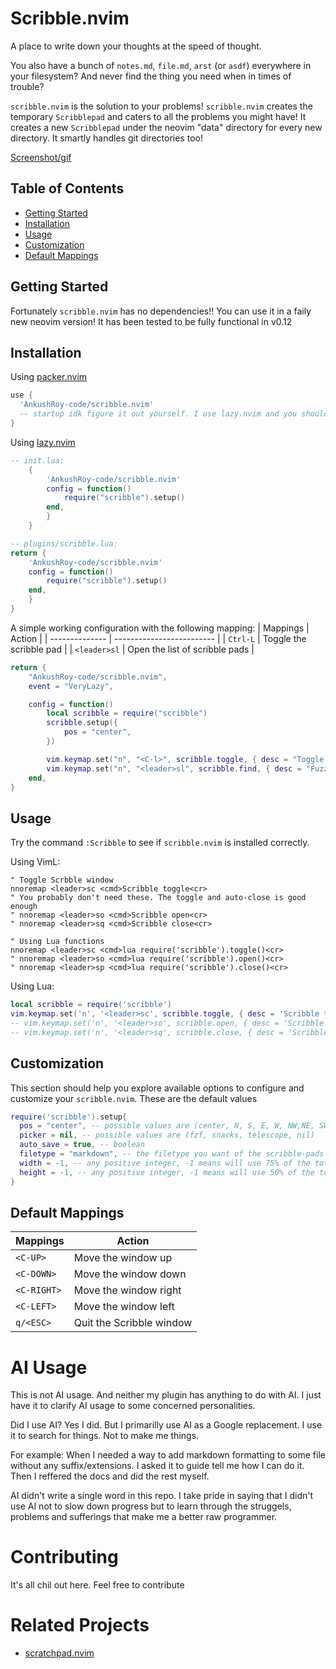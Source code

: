# Scribble.nvim
A place to write down your thoughts at the speed of thought.

You also have a bunch of `notes.md`, `file.md`, `arst` (or `asdf`) everywhere
in your filesystem? And never find the thing you need when in times of trouble?

`scribble.nvim` is the solution to your problems! `scribble.nvim` creates the
temporary `Scribblepad` and caters to all the problems you might have! It creates
a new `Scribblepad` under the neovim "data" directory for every new directory. It
smartly handles git directories too!

[Screenshot/gif](dumbimageplaceholder.com)

## Table of Contents

- [Getting Started](#getting-started)
- [Installation](#installation)
- [Usage](#usage)
- [Customization](#customization)
- [Default Mappings](#default-mappings)

## Getting Started

Fortunately `scribble.nvim` has no dependencies!! You can use it in a faily new
neovim version! It has been tested to be fully functional in v0.12

## Installation

Using [packer.nvim](https://github.com/wbthomason/packer.nvim)

```lua
use {
  'AnkushRoy-code/scribble.nvim'
  -- startup idk figure it out yourself. I use lazy.nvim and you should too
}
```

Using [lazy.nvim](https://github.com/folke/lazy.nvim)

```lua
-- init.lua:
    {
        'AnkushRoy-code/scribble.nvim'
        config = function()
            require("scribble").setup()
        end,
        }
    }

-- plugins/scribble.lua:
return {
    'AnkushRoy-code/scribble.nvim'
    config = function()
        require("scribble").setup()
    end,
    }
}
```

A simple working configuration with the following mapping:
| Mappings       | Action                         |
| -------------- | -------------------------      |
| `Ctrl-L`       | Toggle the scribble pad        |
| `<leader>sl`   | Open the list of scribble pads |


```lua
return {
	"AnkushRoy-code/scribble.nvim",
	event = "VeryLazy",

	config = function()
		local scribble = require("scribble")
		scribble.setup({
			pos = "center",
		})

		vim.keymap.set("n", "<C-l>", scribble.toggle, { desc = "Toggle Scribble" })
		vim.keymap.set("n", "<leader>sl", scribble.find, { desc = "Fuzzy find scribble pads" })
	end,
}

```

## Usage

Try the command `:Scribble` to see if `scribble.nvim` is installed correctly.

Using VimL:

```viml
" Toggle Scrbble window
nnoremap <leader>sc <cmd>Scribble toggle<cr>
" You probably don't need these. The toggle and auto-close is good enough
" nnoremap <leader>so <cmd>Scribble open<cr>
" nnoremap <leader>sq <cmd>Scribble close<cr>

" Using Lua functions
nnoremap <leader>sc <cmd>lua require('scribble').toggle()<cr>
" nnoremap <leader>so <cmd>lua require('scribble').open()<cr>
" nnoremap <leader>sp <cmd>lua require('scribble').close()<cr>
```

Using Lua:

```lua
local scribble = require('scribble')
vim.keymap.set('n', '<leader>sc', scribble.toggle, { desc = 'Scribble toggle' })
-- vim.keymap.set('n', '<leader>so', scribble.open, { desc = 'Scribble open' })
-- vim.keymap.set('n', '<leader>sq', scribble.close, { desc = 'Scribble open' })
```


## Customization

This section should help you explore available options to configure and
customize your `scribble.nvim`. These are the default values


```lua
require('scribble').setup{
  pos = "center", -- possible values are (center, N, S, E, W, NW,NE, SW, SE)
  picker = nil, -- possible values are (fzf, snacks, telescope, nil)
  auto_save = true, -- boolean
  filetype = "markdown", -- the filetype you want of the scribble-pads
  width = -1, -- any positive integer, -1 means will use 75% of the total width
  height = -1, -- any positive integer, -1 means will use 50% of the total height
}
```

## Default Mappings


| Mappings       | Action                    |
| -------------- | ------------------------- |
| `<C-UP>`       | Move the window up        |
| `<C-DOWN>`     | Move the window down      |
| `<C-RIGHT>`    | Move the window right     |
| `<C-LEFT>`     | Move the window left      |
| `q/<ESC>`      | Quit the Scribble window  |


# AI Usage

This is not AI usage. And neither my plugin has anything to do with AI. I just
have it to clarify AI usage to some concerned personalities.

Did I use AI? Yes I did. But I primarilly use AI as a Google replacement. I use
it to search for things. Not to make me things.

For example: When I needed a way to add markdown formatting to some file
without any suffix/extensions. I asked it to guide tell me how I can do it.
Then I reffered the docs and did the rest myself.

AI didn't write a single word in this repo. I take pride in saying that I
didn't use AI not to slow down progress but to learn through the struggels,
problems and sufferings that make me a better raw programmer.

# Contributing

It's all chil out here. Feel free to contribute

# Related Projects

- [scratchpad.nvim](https://github.com/athar-qadri/scratchpad.nvim)
